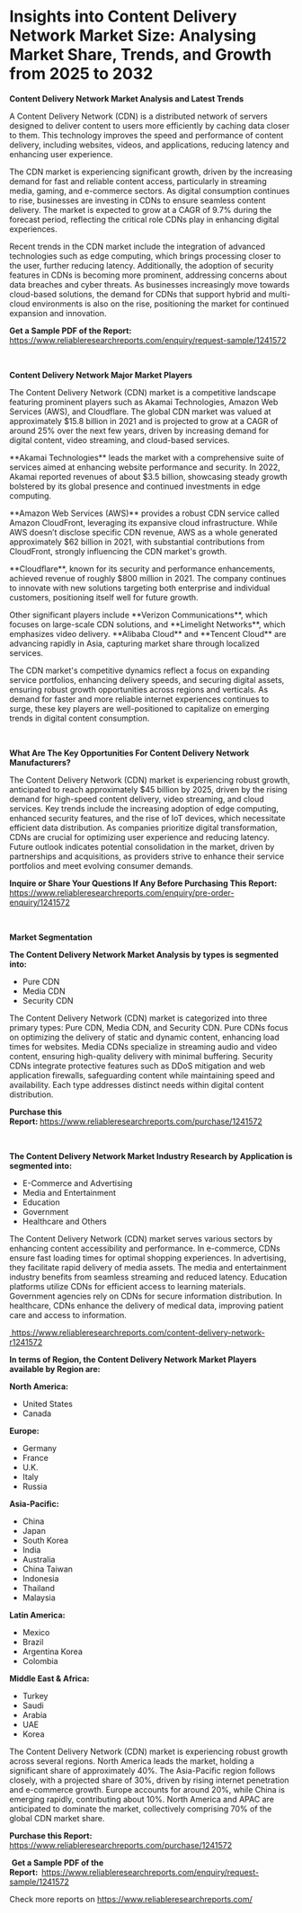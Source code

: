 <p><h1>Insights into Content Delivery Network Market Size: Analysing Market Share, Trends, and Growth from 2025 to 2032</h1></p><p><strong>Content Delivery Network Market Analysis and Latest Trends</strong></p>
<p><p>A Content Delivery Network (CDN) is a distributed network of servers designed to deliver content to users more efficiently by caching data closer to them. This technology improves the speed and performance of content delivery, including websites, videos, and applications, reducing latency and enhancing user experience.</p><p>The CDN market is experiencing significant growth, driven by the increasing demand for fast and reliable content access, particularly in streaming media, gaming, and e-commerce sectors. As digital consumption continues to rise, businesses are investing in CDNs to ensure seamless content delivery. The market is expected to grow at a CAGR of 9.7% during the forecast period, reflecting the critical role CDNs play in enhancing digital experiences.</p><p>Recent trends in the CDN market include the integration of advanced technologies such as edge computing, which brings processing closer to the user, further reducing latency. Additionally, the adoption of security features in CDNs is becoming more prominent, addressing concerns about data breaches and cyber threats. As businesses increasingly move towards cloud-based solutions, the demand for CDNs that support hybrid and multi-cloud environments is also on the rise, positioning the market for continued expansion and innovation.</p></p>
<p><strong>Get a Sample PDF of the Report:&nbsp;</strong> <a href="https://www.reliableresearchreports.com/enquiry/request-sample/1241572?utm_campaign=1674&utm_medium=2&utm_source=Github&utm_content=ia&utm_term=15022025&utm_id=content-delivery-network">https://www.reliableresearchreports.com/enquiry/request-sample/1241572</a></p>
<p>&nbsp;</p>
<p><strong>Content Delivery Network Major Market Players</strong></p>
<p><p>The Content Delivery Network (CDN) market is a competitive landscape featuring prominent players such as Akamai Technologies, Amazon Web Services (AWS), and Cloudflare. The global CDN market was valued at approximately $15.8 billion in 2021 and is projected to grow at a CAGR of around 25% over the next few years, driven by increasing demand for digital content, video streaming, and cloud-based services.</p><p>**Akamai Technologies** leads the market with a comprehensive suite of services aimed at enhancing website performance and security. In 2022, Akamai reported revenues of about $3.5 billion, showcasing steady growth bolstered by its global presence and continued investments in edge computing.</p><p>**Amazon Web Services (AWS)** provides a robust CDN service called Amazon CloudFront, leveraging its expansive cloud infrastructure. While AWS doesn’t disclose specific CDN revenue, AWS as a whole generated approximately $62 billion in 2021, with substantial contributions from CloudFront, strongly influencing the CDN market's growth.</p><p>**Cloudflare**, known for its security and performance enhancements, achieved revenue of roughly $800 million in 2021. The company continues to innovate with new solutions targeting both enterprise and individual customers, positioning itself well for future growth.</p><p>Other significant players include **Verizon Communications**, which focuses on large-scale CDN solutions, and **Limelight Networks**, which emphasizes video delivery. **Alibaba Cloud** and **Tencent Cloud** are advancing rapidly in Asia, capturing market share through localized services.</p><p>The CDN market's competitive dynamics reflect a focus on expanding service portfolios, enhancing delivery speeds, and securing digital assets, ensuring robust growth opportunities across regions and verticals. As demand for faster and more reliable internet experiences continues to surge, these key players are well-positioned to capitalize on emerging trends in digital content consumption.</p></p>
<p>&nbsp;</p>
<p><strong>What Are The Key Opportunities For Content Delivery Network Manufacturers?</strong></p>
<p><p>The Content Delivery Network (CDN) market is experiencing robust growth, anticipated to reach approximately $45 billion by 2025, driven by the rising demand for high-speed content delivery, video streaming, and cloud services. Key trends include the increasing adoption of edge computing, enhanced security features, and the rise of IoT devices, which necessitate efficient data distribution. As companies prioritize digital transformation, CDNs are crucial for optimizing user experience and reducing latency. Future outlook indicates potential consolidation in the market, driven by partnerships and acquisitions, as providers strive to enhance their service portfolios and meet evolving consumer demands.</p></p>
<p><strong>Inquire or Share Your Questions If Any Before Purchasing This Report:</strong> <a href="https://www.reliableresearchreports.com/enquiry/pre-order-enquiry/1241572?utm_campaign=1674&utm_medium=2&utm_source=Github&utm_content=ia&utm_term=15022025&utm_id=content-delivery-network">https://www.reliableresearchreports.com/enquiry/pre-order-enquiry/1241572</a></p>
<p>&nbsp;</p>
<p><strong>Market Segmentation</strong></p>
<p><strong>The Content Delivery Network Market Analysis by types is segmented into:</strong></p>
<p><ul><li>Pure CDN</li><li>Media CDN</li><li>Security CDN</li></ul></p>
<p><p>The Content Delivery Network (CDN) market is categorized into three primary types: Pure CDN, Media CDN, and Security CDN. Pure CDNs focus on optimizing the delivery of static and dynamic content, enhancing load times for websites. Media CDNs specialize in streaming audio and video content, ensuring high-quality delivery with minimal buffering. Security CDNs integrate protective features such as DDoS mitigation and web application firewalls, safeguarding content while maintaining speed and availability. Each type addresses distinct needs within digital content distribution.</p></p>
<p><strong>Purchase this Report:&nbsp;</strong><a href="https://www.reliableresearchreports.com/purchase/1241572?utm_campaign=1674&utm_medium=2&utm_source=Github&utm_content=ia&utm_term=15022025&utm_id=content-delivery-network">https://www.reliableresearchreports.com/purchase/1241572</a></p>
<p>&nbsp;</p>
<p><strong>The Content Delivery Network Market Industry Research by Application is segmented into:</strong></p>
<p><ul><li>E-Commerce and Advertising</li><li>Media and Entertainment</li><li>Education</li><li>Government</li><li>Healthcare and Others</li></ul></p>
<p><p>The Content Delivery Network (CDN) market serves various sectors by enhancing content accessibility and performance. In e-commerce, CDNs ensure fast loading times for optimal shopping experiences. In advertising, they facilitate rapid delivery of media assets. The media and entertainment industry benefits from seamless streaming and reduced latency. Education platforms utilize CDNs for efficient access to learning materials. Government agencies rely on CDNs for secure information distribution. In healthcare, CDNs enhance the delivery of medical data, improving patient care and access to information.</p></p>
<p><a href="https://www.reliableresearchreports.com/content-delivery-network-r1241572?utm_campaign=1674&utm_medium=2&utm_source=Github&utm_content=ia&utm_term=15022025&utm_id=content-delivery-network">&nbsp;https://www.reliableresearchreports.com/content-delivery-network-r1241572</a></p>
<p><strong>In terms of Region, the Content Delivery Network Market Players available by Region are:</strong></p>
<p>
    <p> <strong> North America: </strong>
        <ul>
            <li>United States</li>
            <li>Canada</li>
        </ul>
        </p> 
    <p> <strong> Europe: </strong>
        <ul>
            <li>Germany</li>
            <li>France</li>
            <li>U.K.</li>
            <li>Italy</li>
            <li>Russia</li>
        </ul>
        </p> 
    <p> <strong> Asia-Pacific: </strong>
        <ul>
            <li>China</li>
            <li>Japan</li>
            <li>South Korea</li>
            <li>India</li>
            <li>Australia</li>
            <li>China Taiwan</li>
            <li>Indonesia</li>
            <li>Thailand</li>
            <li>Malaysia</li>
        </ul>
        </p> 
    <p> <strong> Latin America: </strong>
        <ul>
            <li>Mexico</li>
            <li>Brazil</li>
            <li>Argentina Korea</li>
            <li>Colombia</li>
        </ul>
        </p> 
    <p> <strong> Middle East & Africa: </strong>
        <ul>
            <li>Turkey</li>
            <li>Saudi</li>
            <li>Arabia</li>
            <li>UAE</li>
            <li>Korea</li>
        </ul>
    </p>
    </p>
<p><p>The Content Delivery Network (CDN) market is experiencing robust growth across several regions. North America leads the market, holding a significant share of approximately 40%. The Asia-Pacific region follows closely, with a projected share of 30%, driven by rising internet penetration and e-commerce growth. Europe accounts for around 20%, while China is emerging rapidly, contributing about 10%. North America and APAC are anticipated to dominate the market, collectively comprising 70% of the global CDN market share.</p></p>
<p><strong>Purchase this Report: </strong><a href="https://www.reliableresearchreports.com/purchase/1241572?utm_campaign=1674&utm_medium=2&utm_source=Github&utm_content=ia&utm_term=15022025&utm_id=content-delivery-network">https://www.reliableresearchreports.com/purchase/1241572</a></p>
<p>&nbsp;<strong>Get a Sample PDF of the Report:&nbsp;&nbsp;</strong><a href="https://www.reliableresearchreports.com/enquiry/request-sample/1241572?utm_campaign=1674&utm_medium=2&utm_source=Github&utm_content=ia&utm_term=15022025&utm_id=content-delivery-network">https://www.reliableresearchreports.com/enquiry/request-sample/1241572</a></p>
<p><strong></strong></p>
<p>Check more reports on <a href="https://www.reliableresearchreports.com/?utm_campaign=1674&utm_medium=2&utm_source=Github&utm_content=ia&utm_term=15022025&utm_id=content-delivery-network">https://www.reliableresearchreports.com/</a></p>